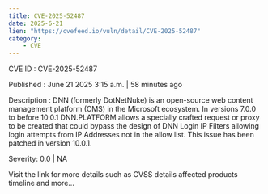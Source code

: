```yaml
---
title: CVE-2025-52487
date: 2025-6-21
lien: "https://cvefeed.io/vuln/detail/CVE-2025-52487"
category:
    - CVE
---
```


CVE ID : CVE-2025-52487

Published :  June 21
2025
3:15 a.m. | 58 minutes ago

Description : DNN (formerly DotNetNuke) is an open-source web content management platform (CMS) in the Microsoft ecosystem. In versions 7.0.0 to before 10.0.1
DNN.PLATFORM allows a specially crafted request or proxy to be created that could bypass the design of DNN Login IP Filters allowing login attempts from IP Addresses not in the allow list. This issue has been patched in version 10.0.1.

Severity: 0.0 | NA

Visit the link for more details
such as CVSS details
affected products
timeline
and more...
